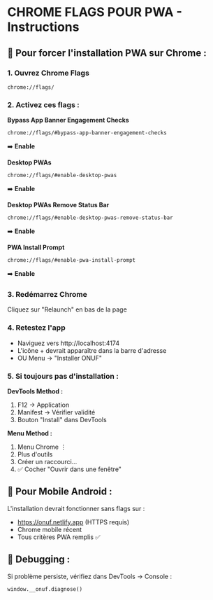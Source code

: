# CHROME FLAGS POUR PWA - Instructions

## 🚀 Pour forcer l'installation PWA sur Chrome :

### 1. Ouvrez Chrome Flags
```
chrome://flags/
```

### 2. Activez ces flags :

**Bypass App Banner Engagement Checks**
```
chrome://flags/#bypass-app-banner-engagement-checks
```
➡️ **Enable**

**Desktop PWAs**
```
chrome://flags/#enable-desktop-pwas
```
➡️ **Enable**

**Desktop PWAs Remove Status Bar**
```
chrome://flags/#enable-desktop-pwas-remove-status-bar
```
➡️ **Enable**

**PWA Install Prompt**
```
chrome://flags/#enable-pwa-install-prompt
```
➡️ **Enable**

### 3. Redémarrez Chrome
Cliquez sur "Relaunch" en bas de la page

### 4. Retestez l'app
- Naviguez vers http://localhost:4174
- L'icône + devrait apparaître dans la barre d'adresse
- OU Menu → "Installer ONUF"

### 5. Si toujours pas d'installation :

**DevTools Method :**
1. F12 → Application
2. Manifest → Vérifier validité
3. Bouton "Install" dans DevTools

**Menu Method :**
1. Menu Chrome ⋮
2. Plus d'outils
3. Créer un raccourci...
4. ✅ Cocher "Ouvrir dans une fenêtre"

## 📱 Pour Mobile Android :

L'installation devrait fonctionner sans flags sur :
- https://onuf.netlify.app (HTTPS requis)
- Chrome mobile récent
- Tous critères PWA remplis ✅

## 🔧 Debugging :
Si problème persiste, vérifiez dans DevTools → Console :
```
window.__onuf.diagnose()
```
